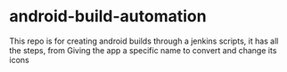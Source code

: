 # android-build-automation
This repo is for creating android builds through a jenkins scripts, it has all the steps, from Giving the app a specific name to convert and change its icons
